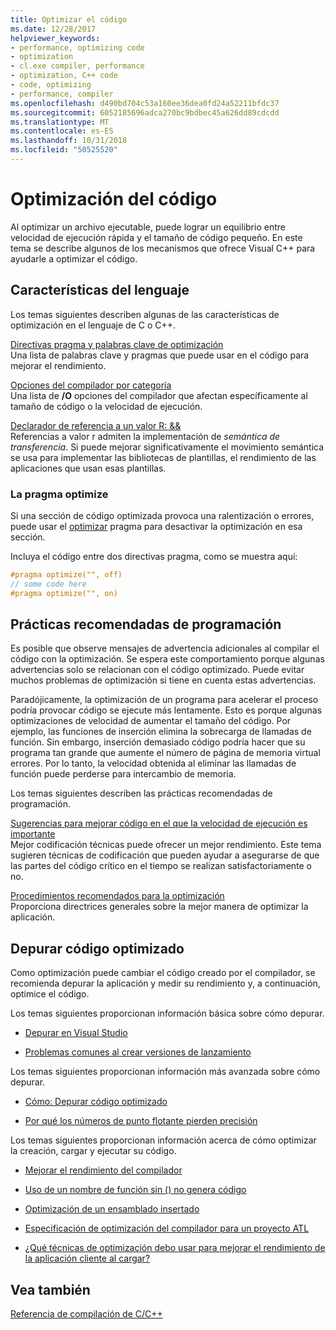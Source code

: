 ```yaml
---
title: Optimizar el código
ms.date: 12/28/2017
helpviewer_keywords:
- performance, optimizing code
- optimization
- cl.exe compiler, performance
- optimization, C++ code
- code, optimizing
- performance, compiler
ms.openlocfilehash: d490bd704c53a160ee36dea0fd24a52211bfdc37
ms.sourcegitcommit: 6052185696adca270bc9bdbec45a626dd89cdcdd
ms.translationtype: MT
ms.contentlocale: es-ES
ms.lasthandoff: 10/31/2018
ms.locfileid: "50525520"
---
```

# <a name="optimizing-your-code"></a>Optimización del código

Al optimizar un archivo ejecutable, puede lograr un equilibrio entre velocidad de ejecución rápida y el tamaño de código pequeño. En este tema se describe algunos de los mecanismos que ofrece Visual C++ para ayudarle a optimizar el código.

## <a name="language-features"></a>Características del lenguaje

Los temas siguientes describen algunas de las características de optimización en el lenguaje de C o C++.

[Directivas pragma y palabras clave de optimización](../../build/reference/optimization-pragmas-and-keywords.md)<br/>
Una lista de palabras clave y pragmas que puede usar en el código para mejorar el rendimiento.

[Opciones del compilador por categoría](../../build/reference/compiler-options-listed-by-category.md)<br/>
Una lista de **/O** opciones del compilador que afectan específicamente al tamaño de código o la velocidad de ejecución.

[Declarador de referencia a un valor R: &&](../../cpp/rvalue-reference-declarator-amp-amp.md)<br/>
Referencias a valor r admiten la implementación de *semántica de transferencia*. Si puede mejorar significativamente el movimiento semántica se usa para implementar las bibliotecas de plantillas, el rendimiento de las aplicaciones que usan esas plantillas.

### <a name="the-optimize-pragma"></a>La pragma optimize

Si una sección de código optimizada provoca una ralentización o errores, puede usar el [optimizar](../../preprocessor/optimize.md) pragma para desactivar la optimización en esa sección.

Incluya el código entre dos directivas pragma, como se muestra aquí:

```cpp
#pragma optimize("", off)
// some code here
#pragma optimize("", on)
```

## <a name="programming-practices"></a>Prácticas recomendadas de programación

Es posible que observe mensajes de advertencia adicionales al compilar el código con la optimización. Se espera este comportamiento porque algunas advertencias solo se relacionan con el código optimizado. Puede evitar muchos problemas de optimización si tiene en cuenta estas advertencias.

Paradójicamente, la optimización de un programa para acelerar el proceso podría provocar código se ejecute más lentamente. Esto es porque algunas optimizaciones de velocidad de aumentar el tamaño del código. Por ejemplo, las funciones de inserción elimina la sobrecarga de llamadas de función. Sin embargo, inserción demasiado código podría hacer que su programa tan grande que aumente el número de página de memoria virtual errores. Por lo tanto, la velocidad obtenida al eliminar las llamadas de función puede perderse para intercambio de memoria.

Los temas siguientes describen las prácticas recomendadas de programación.

[Sugerencias para mejorar código en el que la velocidad de ejecución es importante](../../build/reference/tips-for-improving-time-critical-code.md)<br/>
Mejor codificación técnicas puede ofrecer un mejor rendimiento. Este tema sugieren técnicas de codificación que pueden ayudar a asegurarse de que las partes del código crítico en el tiempo se realizan satisfactoriamente o no.

[Procedimientos recomendados para la optimización](../../build/reference/optimization-best-practices.md)<br/>
Proporciona directrices generales sobre la mejor manera de optimizar la aplicación.

## <a name="debugging-optimized-code"></a>Depurar código optimizado

Como optimización puede cambiar el código creado por el compilador, se recomienda depurar la aplicación y medir su rendimiento y, a continuación, optimice el código.

Los temas siguientes proporcionan información básica sobre cómo depurar.

- [Depurar en Visual Studio](/visualstudio/debugger/debugging-in-visual-studio)

- [Problemas comunes al crear versiones de lanzamiento](../../build/reference/common-problems-when-creating-a-release-build.md)

Los temas siguientes proporcionan información más avanzada sobre cómo depurar.

- [Cómo: Depurar código optimizado](/visualstudio/debugger/how-to-debug-optimized-code)

- [Por qué los números de punto flotante pierden precisión](../../build/reference/why-floating-point-numbers-may-lose-precision.md)

Los temas siguientes proporcionan información acerca de cómo optimizar la creación, cargar y ejecutar su código.

- [Mejorar el rendimiento del compilador](../../build/reference/improving-compiler-throughput.md)

- [Uso de un nombre de función sin () no genera código](../../build/reference/using-function-name-without-parens-produces-no-code.md)

- [Optimización de un ensamblado insertado](../../assembler/inline/optimizing-inline-assembly.md)

- [Especificación de optimización del compilador para un proyecto ATL](../../atl/reference/specifying-compiler-optimization-for-an-atl-project.md)

- [¿Qué técnicas de optimización debo usar para mejorar el rendimiento de la aplicación cliente al cargar?](../../build/dll-frequently-asked-questions.md#mfc_optimization)

## <a name="see-also"></a>Vea también

[Referencia de compilación de C/C++](../../build/reference/c-cpp-building-reference.md)
